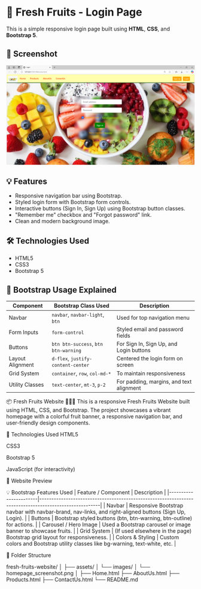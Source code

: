 # 🍓 Fresh Fruits - Login Page

This is a simple responsive login page built using **HTML**, **CSS**, and **Bootstrap 5**.

## 📸 Screenshot
![Login Page Preview](https://github.com/Akulayagneshwaramurthy/Fresh-Fruits/blob/master/Screenshot%202025-03-17%20121424.png?raw=true)

## 💡 Features
- Responsive navigation bar using Bootstrap.
- Styled login form with Bootstrap form controls.
- Interactive buttons (Sign In, Sign Up) using Bootstrap button classes.
- "Remember me" checkbox and "Forgot password" link.
- Clean and modern background image.

## 🛠 Technologies Used
- HTML5
- CSS3
- Bootstrap 5

## 🎨 Bootstrap Usage Explained

| Component              | Bootstrap Class Used                     | Description                                   |
|-----------------------|------------------------------------------|-----------------------------------------------|
| Navbar                | `navbar`, `navbar-light`, `btn`         | Used for top navigation menu                  |
| Form Inputs           | `form-control`                          | Styled email and password fields              |
| Buttons               | `btn btn-success`, `btn btn-warning`    | For Sign In, Sign Up, and Login buttons       |
| Layout Alignment      | `d-flex`, `justify-content-center`     | Centered the login form on screen             |
| Grid System           | `container`, `row`, `col-md-*`         | To maintain responsiveness                    |
| Utility Classes       | `text-center`, `mt-3`, `p-2`            | For padding, margins, and text alignment      |


📦 Fresh Fruits Website 🍇🍊🍉
This is a responsive Fresh Fruits Website built using HTML, CSS, and Bootstrap. The project showcases a vibrant homepage with a colorful fruit banner, a responsive navigation bar, and user-friendly design components.

🚀 Technologies Used
HTML5

CSS3

Bootstrap 5

JavaScript (for interactivity)

📸 Website Preview
<!-- Replace this with your actual image path in the repo -->

💡 Bootstrap Features Used
| Feature / Component	  |    Description                                                                                        |
|-----------------------|-------------------------------------------------------------------------------------------------------|
| Navbar	              | Responsive Bootstrap navbar with navbar-brand, nav-links, and right-aligned buttons (Sign Up, Login). |
| Buttons	              | Bootstrap styled buttons (btn, btn-warning, btn-outline) for actions.                                 |
| Carousel / Hero Image |	Used a Bootstrap carousel or image banner to showcase fruits.                                         |
| Grid System           |	(If used elsewhere in the page) Bootstrap grid layout for responsiveness.                             | 
| Colors & Styling	    | Custom colors and Bootstrap utility classes like bg-warning, text-white, etc.                         |

📂 Folder Structure


fresh-fruits-website/
│
├── assets/
│   └── images/
│       └── homepage_screenshot.png
│
├── Home.html
├── AboutUs.html
├── Products.html
├── ContactUs.html
└── README.md
